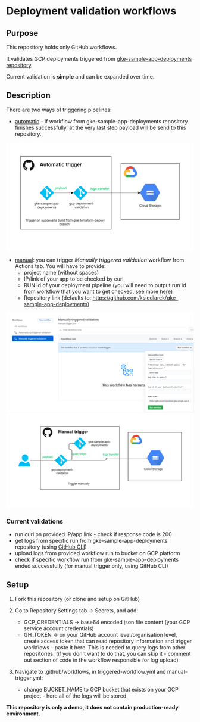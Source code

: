# Deployment validation workflows

## Purpose

This repository holds only GitHub workflows.

It validates GCP deployments triggered from [gke-sample-app-deployments repository](https://github.com/ksiedlarek/gke-sample-app-deployments).

Current validation is **simple** and can be expanded over time.

## Description
There are two ways of triggering pipelines:
- [automatic](https://github.com/marketplace/actions/repository-dispatch) - if workflow from gke-sample-app-deployments repository finishes successfully, at the very last step payload will be send to this repository.

<img src="/docs/img/flow-a.png" width="auto" margin="auto">

- [manual](https://docs.github.com/en/actions/managing-workflow-runs/manually-running-a-workflow): you can trigger _Manually triggered validation_ workflow from Actions tab. You will have to provide:
    - project name (without spaces)
    - IP/link of your app to be checked by curl
    - RUN id of your deployment pipeline (you will need to output run id from workflow that you want to get checked, see more [here](https://docs.github.com/en/actions/reference/context-and-expression-syntax-for-github-actions#github-context))
    - Repository link (defaults to: https://github.com/ksiedlarek/gke-sample-app-deployments)

<img src="/docs/img/run-m.png" width="auto" margin="auto">

<img src="/docs/img/flow-m.png" width="auto" margin="auto">

### Current validations
- run curl on provided IP/app link - check if response code is 200
- get logs from specific run from gke-sample-app-deployments repository (using [GitHub CLI](https://github.com/github/hub))
- upload logs from provided workflow run to bucket on GCP platform
- check if specific workflow run from gke-sample-app-deployments ended successfully (for manual trigger only, using GitHub CLI)

## Setup

1. Fork this repository (or clone and setup on GitHub)

2. Go to Repository Settings tab -> Secrets, and add:
    - GCP_CREDENTIALS -> base64 encoded json file content (your GCP service account credentials)
    - GH_TOKEN -> on your GitHub account level/organisation level, create access token that can read repository information and trigger workflows - paste it here. This is needed to query logs from other repositories. (if you don't want to do that, you can skip it - comment out section of code in the workflow responsible for log upload)

3. Navigate to .github/workflows, in triggered-workflow.yml and manual-trigger.yml:
    - change BUCKET_NAME to GCP bucket that exists on your GCP project - here all of the logs will be stored

**This repository is only a demo, it does not contain production-ready environment.**